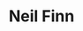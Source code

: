 ---
title: "Neil Finn"
summary: "Neil Mullane Finn is a New Zealand singer-songwriter and musician. He is best-known for being a principal member of Split Enz with his brother Tim, the lead singer and a founding member of Crowded House, and a touring member of Fleetwood Mac. Finn joined Split Enz in 1977 after the departure of founding member Phil Judd and influenced a shift away from band's art rock roots and towards a new wave and pop-oriented sound. Gradually rising in creative prominence within the band, he came to write the majority of the band's successful songs in the 1980s, including \"One Step Ahead\", \"History Never Repeats\", \"I Got You\", and \"Message to My Girl\". After Split Enz broke up in 1984, Finn helped form Crowded House with Split Enz's final drummer Paul Hester and served as the band's lead singer and principal songwriter. Crowded House achieved international success in 1987 when they released the single \"Don't Dream It's Over\", written by Finn. After Crowded House disbanded in 1996, Finn and his brother released two albums as the Finn Brothers, before reforming Crowded House in 2006. In April 2018, Finn joined Fleetwood Mac for their tour that year. Finn has also recorded several successful solo albums, assembled diverse musicians for the 7 Worlds Collide project, and contributed to several film and television soundtracks.
Ed O'Brien of Radiohead has hailed Finn as popular music's \"most prolific writer of great songs\"."
image: "neil-finn.jpg"
apple_music_artist_url: "https://music.apple.com/gb/artist/neil-finn/282623"
wikipedia_url: "https://en.wikipedia.org/wiki/Neil_Finn"
---